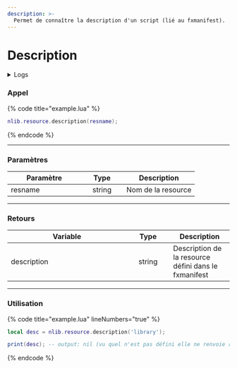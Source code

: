 ```yaml
---
description: >-
  Permet de connaître la description d'un script (lié au fxmanifest).
---
```


# Description

<details>
  <summary>Logs</summary>

  Ajoutée en **v0.1.2**
</details>

### Appel

{% code title="example.lua" %}
```lua
nlib.resource.description(resname);
```
{% endcode %}

***

### Paramètres

<table>
    <thead>
        <tr>
            <th width="151" align="center">Paramètre</th>
            <th width="79" align="center">Type</th>
            <th align="center">Description</th>
        </tr>
    </thead>
    <tbody>
        <tr>
            <td>resname</td>
            <td align="center">string</td>
            <td>Nom de la resource</td>
        </tr>
    </tbody>
</table>

***

### Retours

<table>
    <thead>
        <tr>
            <th width="254" align="center">Variable</th>
            <th width="82" align="center">Type</th>
            <th align="center">Description</th>
        </tr>
    </thead>
    <tbody>
        <tr>
            <td>description</td>
            <td align="center">string</td>
            <td>Description de la resource défini dans le fxmanifest</td>
        </tr>
    </tbody>
</table>

***

### Utilisation

{% code title="example.lua" lineNumbers="true" %}
```lua
local desc = nlib.resource.description('library');

print(desc); -- output: nil (vu quel n'est pas défini elle ne renvoie rien)
```
{% endcode %}
